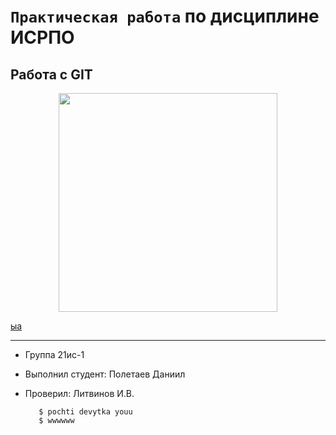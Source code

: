 # ``Практическая работа`` по дисциплине ИСРПО

## Работа с GIT

<p align="center"><img src="https://w-dog.ru/wallpapers/1/40/547308366673993/detenysh-rebenok-obezyana.jpg" width = "350"></p>

<p><a href="https://storage.znanija.site/avatars/61052/hvltVKUp.jpeg">ыа</a></p>

-----

* Группа 21ис-1
* Выполнил студент: Полетаев Даниил
* Проверил: Литвинов И.В.

         $ pochti devytka youu
         $ wwwwww
